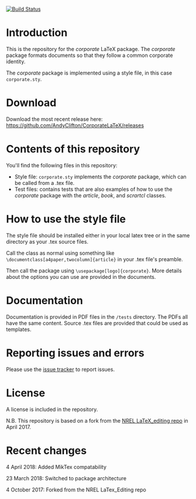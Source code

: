 [![Build Status](https://travis-ci.org/AndyClifton/corporate.svg?branch=master)](https://travis-ci.org/AndyClifton/corporate)

# Introduction
This is the repository for the _corporate_ LaTeX package. The _corporate_ package formats documents so that they follow a common corporate identity.

The _corporate_ package is implemented using a style file, in this case `corporate.sty`.

# Download
Download the most recent release here: https://github.com/AndyClifton/CorporateLaTeX/releases

# Contents of this repository
You'll find the following files in this repository:
* Style file: `corporate.sty` implements the _corporate_ package, which can be called from a .tex file.
* Test files: contains tests that are also examples of how to use the _corporate_ package with the _article_, _book_, and _scrartcl_ classes.

# How to use the style file
The style file should be installed either in your local latex tree or in the same directory as your .tex source files.

Call the class as normal using something like `\documentclass[a4paper,twocolumn]{article}` in your .tex file's preamble.

Then call the package using `\usepackage[logo]{corporate}`. More details about the options you can use are provided in the documents.

# Documentation
Documentation is provided in PDF files in the `/tests` directory. The PDFs all have the same content. Source .tex files are provided that could be used as templates.


# Reporting issues and errors
Please use the [issue tracker](../../issues) to report issues.


# License
A license is included in the repository.

N.B. This repository is based on a fork from the [NREL LaTeX_editing repo](https://github.com/NREL/latex_editing) in April 2017.

# Recent changes
4 April 2018: Added MikTex compatability

23 March 2018: Switched to package architecture

4 October 2017: Forked from the NREL LaTex_Editing repo

